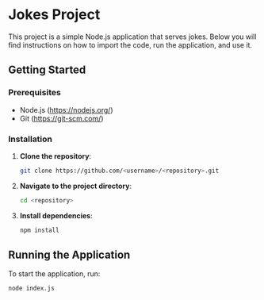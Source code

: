 # Jokes Project

This project is a simple Node.js application that serves jokes. Below you will find instructions on how to import the code, run the application, and use it.

## Getting Started

### Prerequisites

- Node.js (https://nodejs.org/)
- Git (https://git-scm.com/)

### Installation

1. **Clone the repository**:

    ```bash
    git clone https://github.com/<username>/<repository>.git
    ```

2. **Navigate to the project directory**:

    ```bash
    cd <repository>
    ```

3. **Install dependencies**:

    ```bash
    npm install
    ```

## Running the Application

To start the application, run:

```bash
node index.js
